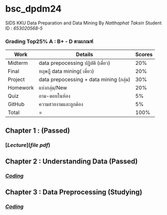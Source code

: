 # bsc_dpdm24
SIDS KKU Data Preparation and Data Mining 
By *Natthaphat Taksin* Student ID : *653020568-5*

### Grading Top25% A : B+ - D ตามเกณฑ์
Work | Details | Scores
-----|-----|-----
Midterm | data prepocessing ปฏิบัติ (เดี่ยว) | 20%|
Final | ทฤษฎี data mining( เดี่ยว) | 20%|
Project | data prepocessing + data mining (กลุ่ม) | 30%|
Homework|แบ่งกลุ่ม/New|20%|
Quiz|ถาม-ตอบในห้อง| 5%|
GitHub|ความสวยงามและถูกต้อง| 5%|
 Total| = | 100%|

## Chapter 1 : (Passed)
 ### [*Lecture*](*file pdf*)
## Chapter 2 : Understanding Data (Passed)
 ### [*Coding*](https://colab.research.google.com/drive/1iO-Nj-KTv-lbIfiFPepiZDDBq4VaaRgM)
## Chapter 3 : Data Preprocessing (Studying)
 ### [*Coding*](https://colab.research.google.com/drive/1xKA-QKOmPl04CKscdAjx5lWE9G2vvyfn#scrollTo=VwF-YDT8B02x&uniqifier=3)
